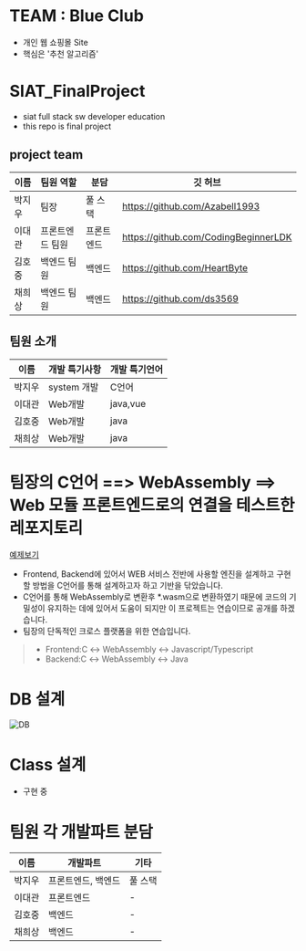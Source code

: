 # TEAM : Blue Club
- 개인 웹 쇼핑몰 Site
- 핵심은 '추천 알고리즘'

# SIAT_FinalProject
- siat full stack sw developer education
- this repo is final project 

## project team
|이름|팀원 역할|분담|깃 허브|
|------|---|---|---|
|박지우|팀장|풀 스택|https://github.com/Azabell1993|
|이대관|프론트엔드 팀원|프론트 엔드|https://github.com/CodingBeginnerLDK|
|김호중|백엔드 팀원|백엔드|https://github.com/HeartByte|
|채희상|백엔드 팀원|백엔드|https://github.com/ds3569|

## 팀원 소개
|이름|개발 특기사항|개발 특기언어|
|------|---|---|
|박지우|system 개발|C언어|
|이대관|Web개발|java,vue|
|김호중|Web개발|java|
|채희상|Web개발|java|

# 팀장의 C언어 ==> WebAssembly ==> Web 모듈 프론트엔드로의 연결을 테스트한 레포지토리
[예제보기](https://github.com/Azabell1993/SIAT_FinalProject/tree/main/TeamLeader_Pratice_Test_Workspace/WEBASSEMBLY/TEST_JS_exam01/Suceess_)
- Frontend, Backend에 있어서 WEB 서비스 전반에 사용할 엔진을 설계하고 구현할 방법을 C언어를 통해 설계하고자 하고 기반을 닦았습니다.
- C언어를 통해 WebAssembly로 변환후 *.wasm으로 변환하였기 때문에 코드의 기밀성이 유지하는 데에 있어서 도움이 되지만 이 프로젝트는 연습이므로 공개를 하겠습니다.
- 팀장의 단독적인 크로스 플랫폼을 위한 연습입니다.
> * Frontend:C ↔ WebAssembly ↔  Javascript/Typescript  
> * Backend:C ↔ WebAssembly ↔  Java  

# DB 설계
![DB](https://user-images.githubusercontent.com/75885992/177923822-d4089267-5d6e-4448-8d25-7dd9e84974c9.png)

# Class 설계
- 구현 중

# 팀원 각 개발파트 분담
|이름|개발파트|기타|
|------|---|---|
|박지우|프론트엔드, 백엔드|풀 스택|
|이대관|프론트엔드|-|
|김호중|백엔드|-|
|채희상|백엔드|-|
